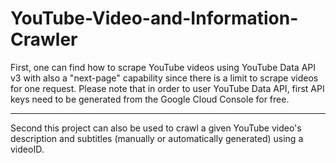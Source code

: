 # YouTube-Video-and-Information-Crawler

First, one can find how to scrape YouTube videos using YouTube Data API v3 with also a "next-page" capability since there is a limit
to scrape videos for one request. 
Please note that in order to user YouTube Data API, first API keys need to be generated from the Google Cloud Console for free.

***

Second this project can also be used to crawl a given YouTube video's description and subtitles (manually or automatically generated)
using a videoID.
